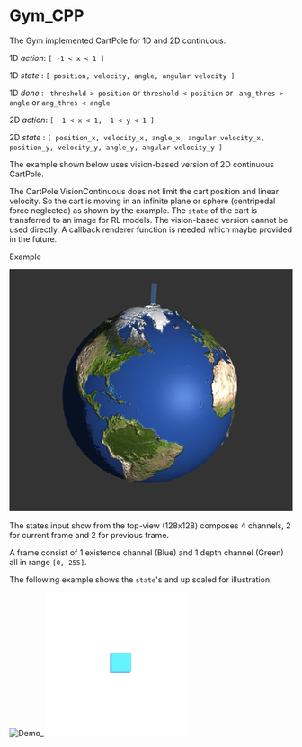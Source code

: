 # Gym_CPP

The Gym implemented CartPole for 1D and 2D continuous.

1D _action_: `[ -1 < x < 1 ]`

1D _state_ : `[ position, velocity, angle, angular velocity ]`

1D _done_ : `-threshold > position` or `threshold < position` or `-ang_thres > angle` or `ang_thres < angle`

2D _action_: `[ -1 < x < 1, -1 < y < 1 ]`

2D _state_ : `[ position_x, velocity_x, angle_x, angular velocity_x, position_y, velocity_y, angle_y, angular velocity_y ]`

The example shown below uses vision-based version of 2D continuous CartPole.

The CartPole VisionContinuous does not limit the cart position and linear velocity. So the cart is moving in an infinite plane or sphere (centripedal force neglected) as shown by the example. The `state` of the cart is transferred to an image for RL models.
The vision-based version cannot be used directly. A callback renderer function is needed which maybe provided in the future.

Example


![Demo](global.gif) 


The states input show from the top-view (128x128) composes 4 channels, 2 for current frame and 2 for previous frame.

A frame consist of 1 existence channel (Blue) and 1 depth channel (Green) all in range `[0, 255]`. 

The following example shows the `state`'s and up scaled for illustration.

![Demo_](godview.gif) ![State/Features seen by the AI](feature_in.gif)




